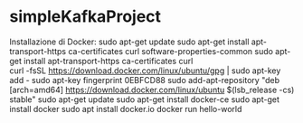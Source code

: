 # simpleKafkaProject

Installazione di Docker:
sudo apt-get update
sudo apt-get install     apt-transport-https     ca-certificates     curl     software-properties-common
sudo apt-get install     apt-transport-https     ca-certificates     curl \
curl -fsSL https://download.docker.com/linux/ubuntu/gpg | sudo apt-key add -
sudo apt-key fingerprint 0EBFCD88
sudo add-apt-repository    "deb [arch=amd64] https://download.docker.com/linux/ubuntu $(lsb_release -cs) stable"
sudo apt-get update
sudo apt-get install docker-ce
sudo apt-get install docker
sudo apt  install docker.io
docker run hello-world
